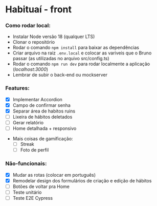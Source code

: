 # Habituaí - front

### Como rodar local:

-   Instalar Node versão 18 (qualquer LTS)
-   Clonar o repositório
-   Rodar o comando `npm install` para baixar as dependências
-   Criar arquivo na raiz `.env.local` e colocar as variveis que o Bruno passar (as utilizadas no arquivo src/config.ts)
-   Rodar o comando `npm run dev` para rodar localmente a aplicação (_localhost:3000_)
-   Lembrar de subir o back-end ou mockserver

### Features:

-   [x] Implementar Accordion
-   [x] Campo de confirmar senha
-   [x] Separar área de habitos ruins
-   [ ] Lixeira de hábitos deletados
-   [ ] Gerar relatório
-   [ ] Home detalhada + responsivo
-   Mais coisas de gamificação:
    -   [ ] Streak
    -   [ ] Foto de perfil

### Não-funcionais:

-   [x] Mudar as rotas (colocar em português)
-   [x] Remodelar design dos formulários de criação e edição de hábitos
-   [ ] Botões de voltar pra Home
-   [ ] Teste unitário
-   [ ] Teste E2E Cypress
